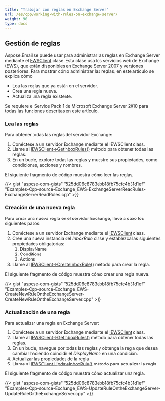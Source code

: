 ```yaml
---
title: "Trabajar con reglas en Exchange Server"
url: /es/cpp/working-with-rules-on-exchange-server/
weight: 90
type: docs
---
```


## **Gestión de reglas**
Aspose.Email se puede usar para administrar las reglas en Exchange Server mediante el [EWSClient](https://apireference.aspose.com/cpp/email/class/aspose.email.clients.exchange.web_service.e_w_s_client/) clase. Esta clase usa los servicios web de Exchange (EWS), que están disponibles en Exchange Server 2007 y versiones posteriores. Para mostrar cómo administrar las reglas, en este artículo se explica cómo:

- Lea las reglas que ya están en el servidor.
- Crea una regla nueva.
- Actualiza una regla existente.

Se requiere el Service Pack 1 de Microsoft Exchange Server 2010 para todas las funciones descritas en este artículo.
### **Lea las reglas**
Para obtener todas las reglas del servidor Exchange:

1. Conéctese a un servidor Exchange mediante el [IEWSClient](https://apireference.aspose.com/cpp/email/class/aspose.email.clients.exchange.web_service.i_e_w_s_client/) class.
1. Llame al [IEWSClient->GetInboxRules()](https://apireference.aspose.com/cpp/email/class/aspose.email.clients.exchange.web_service.i_e_w_s_client/#ad8b80596b53806955cdc326b3cd23ebb) método para obtener todas las reglas.
1. En un bucle, explore todas las reglas y muestre sus propiedades, como condiciones, acciones y nombres.

El siguiente fragmento de código muestra cómo leer las reglas.



{{< gist "aspose-com-gists" "525dd06c8783ebb18fb75cfc4b31d1ef" "Examples-Cpp-source-Exchange_EWS-ExchangeServerReadRules-ExchangeServerReadRules.cpp" >}}
### **Creación de una nueva regla**
Para crear una nueva regla en el servidor Exchange, lleve a cabo los siguientes pasos:

1. Conéctese a un servidor Exchange mediante el [IEWSClient](https://apireference.aspose.com/cpp/email/class/aspose.email.clients.exchange.web_service.i_e_w_s_client/) class.
1. Cree una nueva instancia del *InboxRule* clase y establezca las siguientes propiedades obligatorias:
   1. DisplayName
   1. Conditions
   1. Actions
1. Llame al [IEWSClient->CreateInboxRule()](https://apireference.aspose.com/cpp/email/class/aspose.email.clients.exchange.web_service.i_e_w_s_client/#a7af390adad4a0248d17b11bbebe8e97f) método para crear la regla.

El siguiente fragmento de código muestra cómo crear una regla nueva.



{{< gist "aspose-com-gists" "525dd06c8783ebb18fb75cfc4b31d1ef" "Examples-Cpp-source-Exchange_EWS-CreateNewRuleOntheExchangeServer-CreateNewRuleOntheExchangeServer.cpp" >}}
### **Actualización de una regla**
Para actualizar una regla en Exchange Server:

1. Conéctese a un servidor Exchange mediante el [IEWSClient](https://apireference.aspose.com/cpp/email/class/aspose.email.clients.exchange.web_service.i_e_w_s_client/) class.
1. Llame al [IEWSClient->GetInboxRules()](https://apireference.aspose.com/cpp/email/class/aspose.email.clients.exchange.web_service.i_e_w_s_client/#ad8b80596b53806955cdc326b3cd23ebb) método para obtener todas las reglas.
1. En un bucle, navegue por todas las reglas y obtenga la regla que desea cambiar haciendo coincidir el *DisplayName* en una condición.
1. Actualizar las propiedades de la regla
1. Llame al [IEWSClient.UpdateInboxRule()](https://apireference.aspose.com/cpp/email/class/aspose.email.clients.exchange.web_service.i_e_w_s_client/#a077ef824948d486b7633ee9f3f61e863) método para actualizar la regla.

El siguiente fragmento de código muestra cómo actualizar una regla.



{{< gist "aspose-com-gists" "525dd06c8783ebb18fb75cfc4b31d1ef" "Examples-Cpp-source-Exchange_EWS-UpdateRuleOntheExchangeServer-UpdateRuleOntheExchangeServer.cpp" >}}

